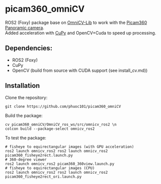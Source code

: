 # picam360_omniCV

ROS2 (Foxy) package base on [OmniCV-Lib](https://github.com/kaustubh-sadekar/OmniCV-Lib) to work with the [Picam360 Panoramic camera](https://www.picam360.com/).\
Added acceleration with [CuPy](https://cupy.dev) and OpenCV+Cuda to speed up processing.

## Dependencies:
- ROS2 (Foxy)
- CuPy
- OpenCV (build from source with CUDA support (see install_cv.md))

## Installation
Clone the repository:
```
git clone https://github.com/phuoc101/picam360_omniCV
```
Build the package:
```
cv picam360_omniCV/OmniCV_ros_ws/src/omnicv_ros2 \n
colcon build --package-select omnicv_ros2
```
To test the package:
```
# fisheye to equirectangular images (with GPU acceleration)
ros2 launch omnicv_ros2 ros2 launch omnicv_ros2 picam360_fisheye2rect.launch.py
# 360-degree viewer
ros2 launch omnicv_ros2 picam360_360view.launch.py
# fisheye to equirectangular images (CPU)
ros2 launch omnicv_ros2 ros2 launch omnicv_ros2 picam360_fisheye2rect_ori.launch.py
```
